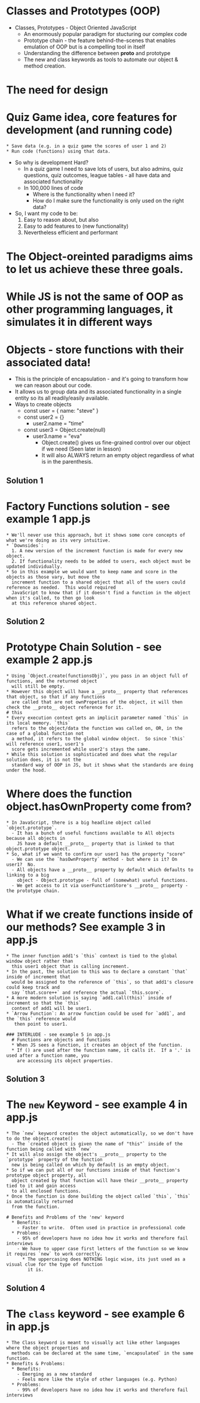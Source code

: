 # Classes and Prototypes (OOP)
  * Classes, Prototypes - Object Oriented JavaScript
    - An enormously popular paradigm for stucturing our complex code
    - Prototype chain - the feature behind-the-scenes that enables emulation of OOP but is a compelling tool in itself
    - Understanding the difference between __proto__ and prototype
    - The new and class keywords as tools to automate our object & method creation.

# The need for design
  # Quiz Game idea, core features for development (and running code)
    * Save data (e.g. in a quiz game the scores of user 1 and 2)
    * Run code (functions) using that data.
  * So why is development Hard?
    * In a quiz game I need to save lots of users, but also admins, quiz questions, quiz outcomes,
      league tables - all have data and associated functionality
    * In 100,000 lines of code
      - Where is the functionality when I need it?
      - How do I make sure the functionality is only used on the right data?
  * So, I want my code to be:
    1. Easy to reason about, but also
    2. Easy to add features to (new functionality)
    3. Nevertheless efficient and performant
  # The Object-oreinted paradigms aims to let us achieve these three goals.

# While JS is not the same of OOP as other programming languages, it simulates it in different ways

  # Objects - store functions with their associated data!
  * This is the principle of encapsulation - and it's going to transform how we can reason about our code.
  * It allows us to group data and its associated functionality in a single entity so its all readily/easily available.
  * Ways to create objects
    * const user = { name: "steve" }
    * const user2 = {}
      * user2.name = "time"
    * const user3 = Object.create(null)
      * user3.name = "eva"
        * Object.create() gives us fine-grained control over our object if we need (Seen later in lesson)
        * It will also ALWAYS return an empty object regardless of what is in the parenthesis.

  ## Solution 1
  # Factory Functions solution - see example 1 app.js
    * We'll never use this approach, but it shows some core concepts of what we're doing as its very intuitive.
    * `Downsides`: 
      1. A new version of the increment function is made for every new object.
      2. If functionality needs to be added to users, each object must be updated individually.
    * So in this example we would want to keep name and score in the objects as those vary, but move the 
      increment function to a shared object that all of the users could reference as needed.  This would required
      JavaScript to know that if it doesn't find a function in the object when it's called, to then go look
      at this reference shared object.

  ## Solution 2
  # Prototype Chain Solution - see example 2 app.js
    * Using `Object.create(functionsObj)`, you pass in an object full of functions, and the returned object
      will still be empty.
    * However this object will have a __proto__ property that references that object, so that if any functions
      are called that are not ownPropeties of the object, it will then check the __proto__ object reference for it.
    # this
    * Every execution context gets an implicit parameter named `this` in its local memory. `this`
      refers to the object/data the function was called on, OR, in the case of a global function not
      a method, it refers to the global window object.  So since `this` will reference user1, user1's
      score gets incremented while user2's stays the same.
    * While this solution is sophisticated and does what the regular solution does, it is not the 
      standard way of OOP in JS, but it shows what the standards are doing under the hood.
  
  # Where does the function object.hasOwnProperty come from?
    * In JavaScript, there is a big headline object called `object.prototype`.
      - It has a bunch of useful functions available to All objects because all objects in
        JS have a default __proto__ property that is linked to that object.prototype object.
    * So, what if we want to confirm our user1 has the property "score"
      - We can use the `hasOwnProperty` method - but where is it? On user1?  No.
      - All objects have a __proto__ property by default which defaults to linking to a big 
        object - Object.prototype - full of (somewhat) useful functions.
      - We get access to it via userFunctionStore's __proto__ property - the prototype chain.

  # What if we create functions inside of our methods? See example 3 in app.js
    * The inner function add1's `this` context is tied to the global window object rather than
      this user1 object that is calling increment.
    * In the past, the solution to this was to declare a constant `that` inside of increment that
      would be assigned to the reference of `this`, so that add1's closure could keep track and 
      say `that.score++` and reference the actual `this.score`.
    * A more modern solution is saying `add1.call(this)` inside of increment so that the `this`
      context of add1 will be user1.
    * `Arrow Function`: An arrow function could be used for `add1`, and the `this` reference would
       then point to user1.

    ### INTERLUDE - see example 5 in app.js
      # Functions are objects and functions
      * When JS sees a function, it creates an object of the function.  
      * If () are used after the function name, it calls it.  If a '.' is used after a function name, you
        are accessing its object properties.
      
  ## Solution 3
  # The `new` Keyword - see example 4 in app.js
    * The `new` keyword creates the object automatically, so we don't have to do the object.create()
      - The `created object is given the name of "this"` inside of the function being called with `new`
    * It will also assign the object's __proto__ property to the `prototype` property of the function
      new is being called on which by default is an empty object.
    * So if we can put all of our functions inside of that function's prototype object property, all
      object created by that function will have their __proto__ property tied to it and gain access
      to all enclosed functions.
    * Once the function is done building the object called `this`, `this` is automatically returned
      from the function.

    # Benefits and Problems of the 'new' keyword
      * Benefits:
        - Faster to write.  Often used in practice in professional code
      * Problems:
        - 95% of developers have no idea how it works and therefore fail interviews
        - We have to upper case first letters of the function so we know it requires `new` to work correctly.
          * The uppercasing does NOTHING logic wise, its just used as a visual clue for the type of function
            it is.


  ## Solution 4 
  # The `class` keyword - see example 6 in app.js
    * The Class keyword is meant to visually act like other languages where the object properties and 
      methods can be declared at the same time, `encapsulated` in the same function.
    * Benefits & Problems:
      * Benefits:
        - Emerging as a new standard
        - Feels more like the style of other languages (e.g. Python)
      * Problems:
        - 99% of developers have no idea how it works and therefore fail interviews

  
    